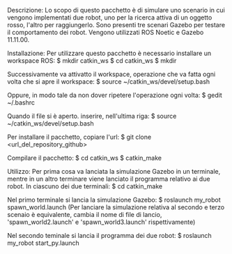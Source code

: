 Descrizione:
  Lo scopo di questo pacchetto è di simulare uno scenario in cui vengono implementati due robot, uno per la ricerca attiva di un oggetto rosso, l'altro per raggiungerlo.
  Sono presenti tre scenari Gazebo per testare il comportamento dei robot.
  Vengono utilizzati ROS Noetic e Gazebo 11.11.00.

Installazione:
  Per utilizzare questo pacchetto è necessario installare un workspace ROS:
    $ mkdir catkin_ws
    $ cd catkin_ws
    $ mkdir
    
  Successivamente va attivatto il workspace, operazione che va fatta ogni volta che si apre il workspace:
    $ source ~/catkin_ws/devel/setup.bash
    
  Oppure, in modo tale da non dover ripetere l'operazione ogni volta:
    $  gedit ~/.bashrc
    
  Quando il file si è aperto. inserire, nell'ultima riga: 
    $ source ~/catkin_ws/devel/setup.bash 

  Per installare il pacchetto, copiare l'url:
    $ git clone <url_del_repository_github>
    
  Compilare il pacchetto:
    $ cd catkin_ws
    $ catkin_make

Utilizzo:
  Per prima cosa va lanciata la simulazione Gazebo in un terminale, mentre in un altro terminare viene lanciato il programma relativo ai due robot.
  In ciascuno dei due terminali:
    $ cd catkin_make

  Nel primo terminale si lancia la simulazione Gazebo:
    $ roslaunch my_robot spawn_world.launch
  (Per lanciare la simulazione relativa al secondo e terzo scenaio è equivalente, cambia il nome di file di lancio, 'spawn_world2.launch' e 'spawn_world3.launch' rispettivamente)

  Nel secondo teminale si lancia il programma dei due robot:
    $ roslaunch my_robot start_py.launch
    
  

